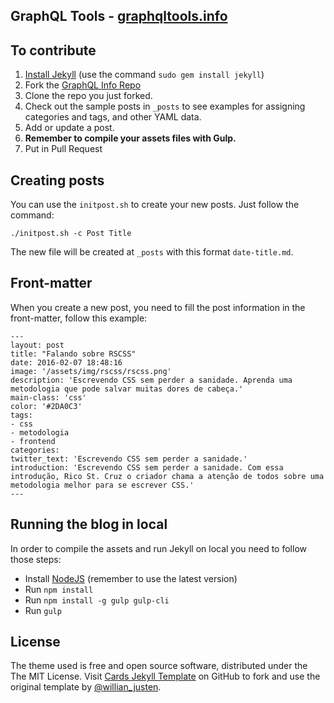 ## GraphQL Tools  - [graphqltools.info](https://graphqltools.info)

## To contribute

1. [Install Jekyll](http://jekyllrb.com) (use the command ```sudo gem install jekyll```)
2. Fork the [GraphQL Info Repo](https://github.com/xaddax/graphql-info/fork)
3. Clone the repo you just forked.
4. Check out the sample posts in `_posts` to see examples for assigning categories and tags, and other YAML data.
5. Add or update a post.
6. **Remember to compile your assets files with Gulp.**
7. Put in Pull Request

## Creating posts

You can use the `initpost.sh` to create your new posts. Just follow the command:

```
./initpost.sh -c Post Title
```

The new file will be created at `_posts` with this format `date-title.md`.

## Front-matter 

When you create a new post, you need to fill the post information in the front-matter, follow this example:

```
---
layout: post
title: "Falando sobre RSCSS"
date: 2016-02-07 18:48:16
image: '/assets/img/rscss/rscss.png'
description: 'Escrevendo CSS sem perder a sanidade. Aprenda uma metodologia que pode salvar muitas dores de cabeça.'
main-class: 'css'
color: '#2DA0C3'
tags:
- css
- metodologia
- frontend
categories:
twitter_text: 'Escrevendo CSS sem perder a sanidade.'
introduction: 'Escrevendo CSS sem perder a sanidade. Com essa introdução, Rico St. Cruz o criador chama a atenção de todos sobre uma metodologia melhor para se escrever CSS.'
---
```

## Running the blog in local

In order to compile the assets and run Jekyll on local you need to follow those steps:

- Install [NodeJS](https://nodejs.org/) (remember to use the latest version)
- Run `npm install`
- Run `npm install -g gulp gulp-cli`
- Run `gulp`


## License

The theme used is free and open source software, distributed under the The MIT License. Visit [Cards Jekyll Template](https://github.com/willianjusten/cards-jekyll-template/) on GitHub to fork and use the original template by [@willian_justen](https://twitter.com/willian_justen).
